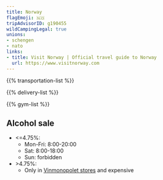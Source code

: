 ```yaml
---
title: Norway
flagEmoji: 🇳🇴
tripAdvisorID: g190455
wildCampingLegal: true
unions:
- schengen
- nato
links:
- title: Visit Norway | Official travel guide to Norway
  url: https://www.visitnorway.com
---
```


{{% transportation-list %}}

{{% delivery-list %}}

{{% gym-list %}}

## Alcohol sale

- <=4.75%:
  - Mon-Fri: 8:00-20:00
  - Sat: 8:00-18:00
  - Sun: forbidden
- \>4.75%:
  - Only in [Vinmonopolet stores](https://en.m.wikipedia.org/wiki/Vinmonopolet) and expensive
